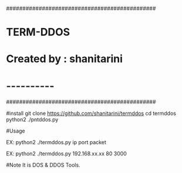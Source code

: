 ##############################################
#                 TERM-DDOS                   #
#          Created by : shanitarini          #
#               ----------                   #
##############################################

#install
git clone https://github.com/shanitarini/termddos
cd termddos
python2 ./pntddos.py

#Usage


EX:
python2 ./termddos.py ip port packet

EX:
python2 ./termddos.py 192.168.xx.xx 80 3000

#Note
It is DOS & DDOS Tools.
